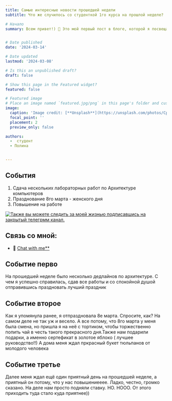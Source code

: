 ```yaml
---
title: Самые интересные новости прошедшей недели
subtitle: Что же случилось со студенткой 1го курса на прошлой неделе?

# Начало
summary: Всем привет!) 👋 Это мой первый пост в блоге, которой я посвещаю прошедшей неделе и всем новостям


# Date published
date: '2024-03-14'

# Date updated
lastmod: '2024-03-08'

# Is this an unpublished draft?
draft: false

# Show this page in the Featured widget?
featured: false

# Featured image
# Place an image named `featured.jpg/png` in this page's folder and customize its options here.
image:
  caption: 'Image credit: [**Unsplash**](https://unsplash.com/photos/CpkOjOcXdUY)'
  focal_point: ''
  placement: 2
  preview_only: false

authors:
  -  студент
  - Полина


---
```



## События

1. Сдача нескольких лабораторных работ по Архитектуре компьютеров
2. Празднование 8го марта - женского дня
3. Повышение на работе

[![Также вы можете следить за моей жизнью подписавшись на закрытый телегрмм канал.](https://t.me/+r8_WKeViZl8wMDVi)](https://web.telegram.org)

## Связь со мной:

- 💬 [Chat with me**](https://web.telegram.org/k/#@samarrkhanova) 


## Событие перво

На прошедшей неделе было несколько дедлайнов по архитектуре. С чем я успешно справилась, сдав все работы и со спокойной душой отправившись праздновать лучший праздник


## Событие второе

Как я упомянула ранее, я отпраздновала 8е марта. Спросите, как? На самом деле не так уж и весело. А все потому, что 8го марта у меня была смена, но пришла я на неё с тортиком, чтобы торжественно попить чай в честь такого прекрасного дня.Также нам подарили подарки, а именно сертефикат в золотое яблоко ( лучшее руководство!!) А дома меня ждал пркрасный букет тюльпанов от молодого человека 

## Событие третье

Далее меня ждал ещё один приятный день на прошедшей неделе, а приятный он потому, что у нас повышениееее. Ладко, честно, громко сказано. На деле нам просто подняли ставку. НО. НООО. От этого приходить туда стало куда приятнее))



